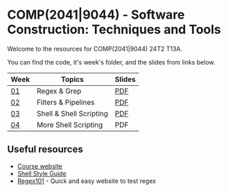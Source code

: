 # COMP(2041|9044) - Software Construction: Techniques and Tools

Welcome to the resources for COMP(2041|9044) 24T2 T13A.

You can find the code, it's week's folder, and the slides from links below.

| Week            | Topics                  | Slides                                                     |
| --------------- | ----------------------- | ---------------------------------------------------------- |
| [01](./week01/) | Regex & Grep            | [PDF](<./week01/COMP(20419044)%20Week%201%20-%2024T2.pdf>) |
| [02](./week02/) | Filters & Pipelines     | [PDF](<./week02/COMP(20419044)%20Week%202%20-%2024T2.pdf>) |
| [03](./week03/) | Shell & Shell Scripting | [PDF](<./week03/COMP(20419044)%20Week%203%20-%2024T2.pdf>) |
| [04](./week04/) | More Shell Scripting    | PDF                                                        |

## Useful resources

- [Course website](https://cgi.cse.unsw.edu.au/~cs2041/24T2)
- [Shell Style Guide](https://cgi.cse.unsw.edu.au/~cs2041/24T2/resources/shell_style_guide.html)
- [Regex101](https://regex101.com/) - Quick and easy website to test regex
